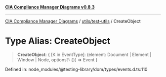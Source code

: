 [**CIA Compliance Manager Diagrams v0.8.3**](../../../README.md)

***

[CIA Compliance Manager Diagrams](../../../modules.md) / [utils/test-utils](../README.md) / CreateObject

# Type Alias: CreateObject

> **CreateObject**: \{ \[K in EventType\]: (element: Document \| Element \| Window \| Node, options?: \{\}) =\> Event \}

Defined in: node\_modules/@testing-library/dom/types/events.d.ts:110
